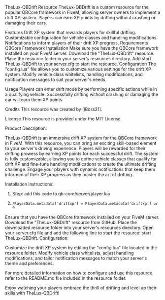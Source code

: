 TheLux-QBDrift Resource
TheLux-QBDrift is a custom resource for the popular QBCore framework in FiveM, allowing server owners to implement a drift XP system. Players can earn XP points by drifting without crashing or damaging their cars.

Features
Drift XP system that rewards players for skillful drifting.
Customizable configuration for vehicle classes and handling modifications.
Notifications to inform players of their drift XP progress.
Requirements
QBCore Framework
Installation
Make sure you have the QBCore framework installed on your FiveM server.
Download the "TheLux-QBDrift" resource.
Place the resource folder in your server's resources directory.
Add start TheLux-QBDrift to your server.cfg to start the resource.
Configuration
The "config.lua" file allows you to customize various settings for the drift XP system. Modify vehicle class whitelists, handling modifications, and notification messages to suit your server's needs.

Usage
Players can enter drift mode by performing specific actions while in a qualifying vehicle. Successfully drifting without crashing or damaging the car will earn them XP points.

Credits
This resource was created by [iBoss21].

License
This resource is provided under the MIT License.

Product Description:

TheLux-QBDrift is an immersive drift XP system for the QBCore framework in FiveM. With this resource, you can bring an exciting skill-based element to your server's driving experience. Players will be rewarded for their drifting prowess by earning XP points for each successful drift. The system is fully customizable, allowing you to define vehicle classes that qualify for drift XP and fine-tune handling modifications to create the ultimate drifting challenge. Engage your players with dynamic notifications that keep them informed of their XP progress as they master the art of drifting.

Installation Instructions:

1. Step: add this code to qb-core/server/player.lua
2.     PlayerData.metadata['driftxp'] = PlayerData.metadata['driftxp'] or 0


Ensure that you have the QBCore framework installed on your FiveM server.
Download the "TheLux-QBDrift" resource from GitHub.
Place the downloaded resource folder into your server's resources directory.
Open your server.cfg file and add the following line to start the resource: start TheLux-QBDrift.
Configuration:

Customize the drift XP system by editing the "config.lua" file located in the resource folder. Modify vehicle class whitelists, adjust handling modifications, and tailor notification messages to match your server's theme and preferences.

For more detailed information on how to configure and use this resource, refer to the README.md file included in the resource folder.

Enjoy watching your players embrace the thrill of drifting and level up their skills with TheLux-QBDrift!
